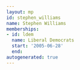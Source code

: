 ```yaml
---
layout: mp
id: stephen_williams
name: Stephen Williams
memberships:
- id: ldem
  name: Liberal Democrats
  start: '2005-06-28'
  end: 
autogenerated: true
---
```

